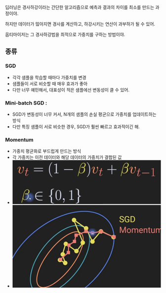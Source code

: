 딥러닝은 경사하강이라는 간단한 알고리즘으로 예측과 결과의 차이를 최소를 만드는 과정이야.

하지만 데이터가 많아지면 경사를 계산하고, 하강시키는 연산이 과부하가 될 수 있어.

옵티마이저는 그 경사하강법을 최적으로 가중치를 구하는 방법이야.

## 종류
### SGD
- 각각 샘플을 학습할 때마다 가중치를 변경
- 샘플들이 서로 비슷할 때 매우 효과가 좋아
- 다만 너무 예민해서, 대표성이 적은 샘플에선 변동성이 클 수 있어.

### Mini-batch SGD :
- SGD가 변동성이 너무 커서, N개의 샘플의 손실 평균으로 가중치를 업데이트하는 방식
- 다만 특징 샘플이 서로 비슷한 경우, SGD가 훨씬 빠르고 효과적이긴 해.

### Momentum
- 가중치 평균화로 부드럽게 만드는 방식
- 각 가중치는 이전 데이터와 해당 데이터의 가중치가 결합된 값
- ![momentum](./images/momentum_opt.jpg)
- ![geometric](./images/momentum_geometric.jpg)